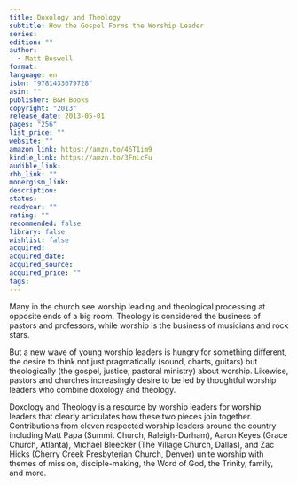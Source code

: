 ```yaml
---
title: Doxology and Theology
subtitle: How the Gospel Forms the Worship Leader
series: 
edition: ""
author:
  - Matt Boswell
format: 
language: en
isbn: "9781433679728"
asin: ""
publisher: B&H Books
copyright: "2013"
release_date: 2013-05-01
pages: "256"
list_price: ""
website: ""
amazon_link: https://amzn.to/46T1im9
kindle_link: https://amzn.to/3FnLcFu
audible_link: 
rhb_link: ""
monergism_link: 
description: 
status: 
readyear: ""
rating: ""
recommended: false
library: false
wishlist: false
acquired: 
acquired_date: 
acquired_source: 
acquired_price: ""
tags:
---
```

Many in the church see worship leading and theological processing at opposite ends of a big room. Theology is considered the business of pastors and professors, while worship is the business of musicians and rock stars.  
  
But a new wave of young worship leaders is hungry for something different, the desire to think not just pragmatically (sound, charts, guitars) but theologically (the gospel, justice, pastoral ministry) about worship. Likewise, pastors and churches increasingly desire to be led by thoughtful worship leaders who combine doxology and theology.  
  
Doxology and Theology is a resource by worship leaders for worship leaders that clearly articulates how these two pieces join together. Contributions from eleven respected worship leaders around the country including Matt Papa (Summit Church, Raleigh-Durham), Aaron Keyes (Grace Church, Atlanta), Michael Bleecker (The Village Church, Dallas), and Zac Hicks (Cherry Creek Presbyterian Church, Denver) unite worship with themes of mission, disciple-making, the Word of God, the Trinity, family, and more.